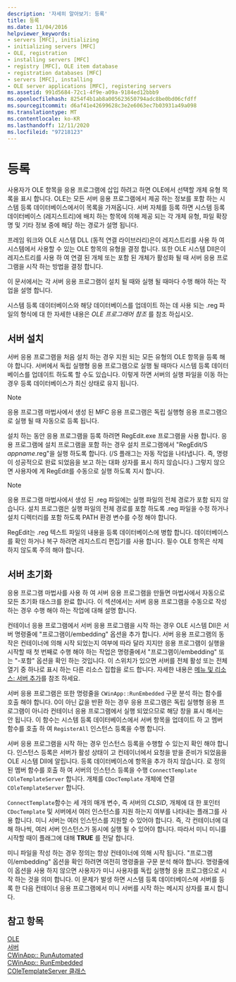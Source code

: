 ```yaml
---
description: '자세히 알아보기: 등록'
title: 등록
ms.date: 11/04/2016
helpviewer_keywords:
- servers [MFC], initializing
- initializing servers [MFC]
- OLE, registration
- installing servers [MFC]
- registry [MFC], OLE item database
- registration databases [MFC]
- servers [MFC], installing
- OLE server applications [MFC], registering servers
ms.assetid: 991d5684-72c1-4f9e-a09a-9184ed12bbb9
ms.openlocfilehash: 8254f4b1ab8a005623650794adc8be0bd06cfdff
ms.sourcegitcommit: d6af41e42699628c3e2e6063ec7b03931a49a098
ms.translationtype: MT
ms.contentlocale: ko-KR
ms.lasthandoff: 12/11/2020
ms.locfileid: "97218123"
---
```

# <a name="registration"></a>등록

사용자가 OLE 항목을 응용 프로그램에 삽입 하려고 하면 OLE에서 선택할 개체 유형 목록을 표시 합니다. OLE는 모든 서버 응용 프로그램에서 제공 하는 정보를 포함 하는 시스템 등록 데이터베이스에서이 목록을 가져옵니다. 서버 자체를 등록 하면 시스템 등록 데이터베이스 (레지스트리)에 배치 하는 항목에 의해 제공 되는 각 개체 유형, 파일 확장명 및 기타 정보 중에 해당 하는 경로가 설명 됩니다.

프레임 워크와 OLE 시스템 DLL (동적 연결 라이브러리)은이 레지스트리를 사용 하 여 시스템에서 사용할 수 있는 OLE 항목의 유형을 결정 합니다. 또한 OLE 시스템 Dll은이 레지스트리를 사용 하 여 연결 된 개체 또는 포함 된 개체가 활성화 될 때 서버 응용 프로그램을 시작 하는 방법을 결정 합니다.

이 문서에서는 각 서버 응용 프로그램이 설치 될 때와 실행 될 때마다 수행 해야 하는 작업을 설명 합니다.

시스템 등록 데이터베이스와 해당 데이터베이스를 업데이트 하는 데 사용 되는 .reg 파일의 형식에 대 한 자세한 내용은 *OLE 프로그래머 참조* 를 참조 하십시오.

## <a name="server-installation"></a><a name="_core_server_installation"></a> 서버 설치

서버 응용 프로그램을 처음 설치 하는 경우 지원 되는 모든 유형의 OLE 항목을 등록 해야 합니다. 서버에서 독립 실행형 응용 프로그램으로 실행 될 때마다 시스템 등록 데이터베이스를 업데이트 하도록 할 수도 있습니다. 이렇게 하면 서버의 실행 파일을 이동 하는 경우 등록 데이터베이스가 최신 상태로 유지 됩니다.

> [!NOTE]
> 응용 프로그램 마법사에서 생성 된 MFC 응용 프로그램은 독립 실행형 응용 프로그램으로 실행 될 때 자동으로 등록 됩니다.

설치 하는 동안 응용 프로그램을 등록 하려면 RegEdit.exe 프로그램을 사용 합니다. 응용 프로그램에 설치 프로그램을 포함 하는 경우 설치 프로그램에서 "RegEdit/S *appname*.reg"을 실행 하도록 합니다. (/S 플래그는 자동 작업을 나타냅니다. 즉, 명령이 성공적으로 완료 되었음을 보고 하는 대화 상자를 표시 하지 않습니다.) 그렇지 않으면 사용자에 게 RegEdit를 수동으로 실행 하도록 지시 합니다.

> [!NOTE]
> 응용 프로그램 마법사에서 생성 된 .reg 파일에는 실행 파일의 전체 경로가 포함 되지 않습니다. 설치 프로그램은 실행 파일의 전체 경로를 포함 하도록 .reg 파일을 수정 하거나 설치 디렉터리를 포함 하도록 PATH 환경 변수를 수정 해야 합니다.

RegEdit는 .reg 텍스트 파일의 내용을 등록 데이터베이스에 병합 합니다. 데이터베이스를 확인 하거나 복구 하려면 레지스트리 편집기를 사용 합니다. 필수 OLE 항목은 삭제 하지 않도록 주의 해야 합니다.

## <a name="server-initialization"></a><a name="_core_server_initialization"></a> 서버 초기화

응용 프로그램 마법사를 사용 하 여 서버 응용 프로그램을 만들면 마법사에서 자동으로 모든 초기화 태스크를 완료 합니다. 이 섹션에서는 서버 응용 프로그램을 수동으로 작성 하는 경우 수행 해야 하는 작업에 대해 설명 합니다.

컨테이너 응용 프로그램에서 서버 응용 프로그램을 시작 하는 경우 OLE 시스템 Dll은 서버 명령줄에 "프로그램이/embedding" 옵션을 추가 합니다. 서버 응용 프로그램의 동작은 컨테이너에 의해 시작 되었는지 여부에 따라 달라 지지만 응용 프로그램이 실행을 시작할 때 첫 번째로 수행 해야 하는 작업은 명령줄에서 "프로그램이/embedding" 또는 "-포함" 옵션을 확인 하는 것입니다. 이 스위치가 있으면 서버를 전체 활성 또는 전체 열기 중 하나로 표시 하는 다른 리소스 집합을 로드 합니다. 자세한 내용은 [메뉴 및 리소스: 서버 추가](../mfc/menus-and-resources-server-additions.md)를 참조 하세요.

서버 응용 프로그램은 또한 명령줄을 `CWinApp::RunEmbedded` 구문 분석 하는 함수를 호출 해야 합니다. 0이 아닌 값을 반환 하는 경우 응용 프로그램은 독립 실행형 응용 프로그램이 아니라 컨테이너 응용 프로그램에서 실행 되었으므로 해당 창을 표시 해서는 안 됩니다. 이 함수는 시스템 등록 데이터베이스에서 서버 항목을 업데이트 하 고 멤버 함수를 호출 하 여 `RegisterAll` 인스턴스 등록을 수행 합니다.

서버 응용 프로그램을 시작 하는 경우 인스턴스 등록을 수행할 수 있는지 확인 해야 합니다. 인스턴스 등록은 서버가 활성 상태이 고 컨테이너에서 요청을 받을 준비가 되었음을 OLE 시스템 Dll에 알립니다. 등록 데이터베이스에 항목을 추가 하지 않습니다. 로 정의 된 멤버 함수를 호출 하 여 서버의 인스턴스 등록을 수행 `ConnectTemplate` `COleTemplateServer` 합니다. 개체를 `CDocTemplate` 개체에 연결 `COleTemplateServer` 합니다.

`ConnectTemplate`함수는 세 개의 매개 변수, 즉 서버의 *CLSID*, 개체에 대 한 포인터 `CDocTemplate` 및 서버에서 여러 인스턴스를 지원 하는지 여부를 나타내는 플래그를 사용 합니다. 미니 서버는 여러 인스턴스를 지원할 수 있어야 합니다. 즉, 각 컨테이너에 대해 하나씩, 여러 서버 인스턴스가 동시에 실행 될 수 있어야 합니다. 따라서 미니 미니를 시작할 때이 플래그에 대해 **TRUE** 를 전달 합니다.

미니 파일을 작성 하는 경우 정의는 항상 컨테이너에 의해 시작 됩니다. "프로그램이/embedding" 옵션을 확인 하려면 여전히 명령줄을 구문 분석 해야 합니다. 명령줄에이 옵션을 사용 하지 않으면 사용자가 미니 사용자를 독립 실행형 응용 프로그램으로 시작 하는 것을 의미 합니다. 이 문제가 발생 하면 시스템 등록 데이터베이스에 서버를 등록 한 다음 컨테이너 응용 프로그램에서 미니 서버를 시작 하는 메시지 상자를 표시 합니다.

## <a name="see-also"></a>참고 항목

[OLE](../mfc/ole-in-mfc.md)<br/>
[서버](../mfc/servers.md)<br/>
[CWinApp:: RunAutomated](../mfc/reference/cwinapp-class.md#runautomated)<br/>
[CWinApp:: RunEmbedded](../mfc/reference/cwinapp-class.md#runembedded)<br/>
[COleTemplateServer 클래스](../mfc/reference/coletemplateserver-class.md)
